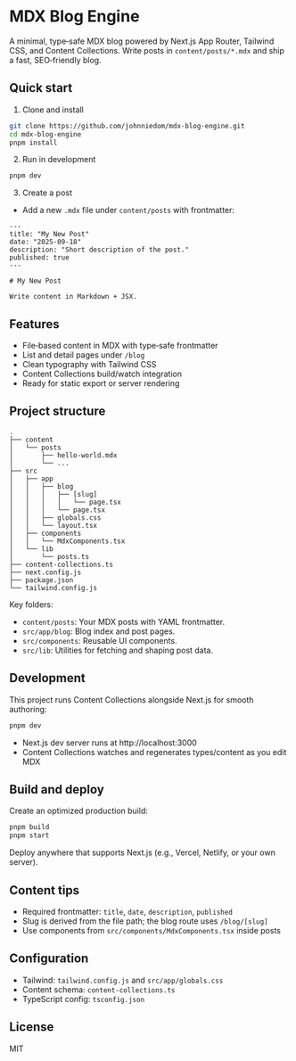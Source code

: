 # MDX Blog Engine

A minimal, type‑safe MDX blog powered by Next.js App Router, Tailwind CSS, and Content Collections. Write posts in `content/posts/*.mdx` and ship a fast, SEO‑friendly blog.

## Quick start

1. Clone and install

```bash
git clone https://github.com/johnniedom/mdx-blog-engine.git
cd mdx-blog-engine
pnpm install
```

2. Run in development

```bash
pnpm dev
```

3. Create a post

- Add a new `.mdx` file under `content/posts` with frontmatter:

```mdx
---
title: "My New Post"
date: "2025-09-18"
description: "Short description of the post."
published: true
---

# My New Post

Write content in Markdown + JSX.
```

## Features

- File‑based content in MDX with type‑safe frontmatter
- List and detail pages under `/blog`
- Clean typography with Tailwind CSS
- Content Collections build/watch integration
- Ready for static export or server rendering

## Project structure

```
.
├── content
│   └── posts
│       ├── hello-world.mdx
│       └── ...
├── src
│   ├── app
│   │   ├── blog
│   │   │   ├── [slug]
│   │   │   │   └── page.tsx
│   │   │   └── page.tsx
│   │   ├── globals.css
│   │   └── layout.tsx
│   ├── components
│   │   └── MdxComponents.tsx
│   └── lib
│       └── posts.ts
├── content-collections.ts
├── next.config.js
├── package.json
└── tailwind.config.js
```

Key folders:

- `content/posts`: Your MDX posts with YAML frontmatter.
- `src/app/blog`: Blog index and post pages.
- `src/components`: Reusable UI components.
- `src/lib`: Utilities for fetching and shaping post data.

## Development

This project runs Content Collections alongside Next.js for smooth authoring:

```bash
pnpm dev
```

- Next.js dev server runs at http://localhost:3000
- Content Collections watches and regenerates types/content as you edit MDX

## Build and deploy

Create an optimized production build:

```bash
pnpm build
pnpm start
```

Deploy anywhere that supports Next.js (e.g., Vercel, Netlify, or your own server).

## Content tips

- Required frontmatter: `title`, `date`, `description`, `published`
- Slug is derived from the file path; the blog route uses `/blog/[slug]`
- Use components from `src/components/MdxComponents.tsx` inside posts

## Configuration

- Tailwind: `tailwind.config.js` and `src/app/globals.css`
- Content schema: `content-collections.ts`
- TypeScript config: `tsconfig.json`

## License

MIT

